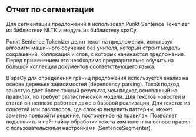 ## Отчет по сегментации

Для сегментации предложений я использовал Punkt Sentence Tokenizer из библиотеки NLTK и модуль из библиотеку spaCy.

Punkt Sentence Tokenizer делит текст на предложения, используя алгоритм машинного обучение без учителя, который строит модель сокращений, коллокаций и слов, с которых начинаются предложения. Перед применением его необходимо предварительно обучить на большой коллекции документов соответствующего языка.

В spaCy для определения границ предложения используется анализ на основе деревьев зависимостей (dependency parsing). Такой подход зачастую дает более точный результат, чем подход основанный на правилах, но требует статистической модели. Для текстов новостей и статей он неплохо работает даже в базовой реализации. Для текстов из соцсетей или разговоров, где сложно выделить паттерны, может заметно превзойти решение, построенное на правилах. Позволяет подключить к пайплайну обработки текста компонент на основе правил с пользовательскими настройками (SentenceSegmenter).